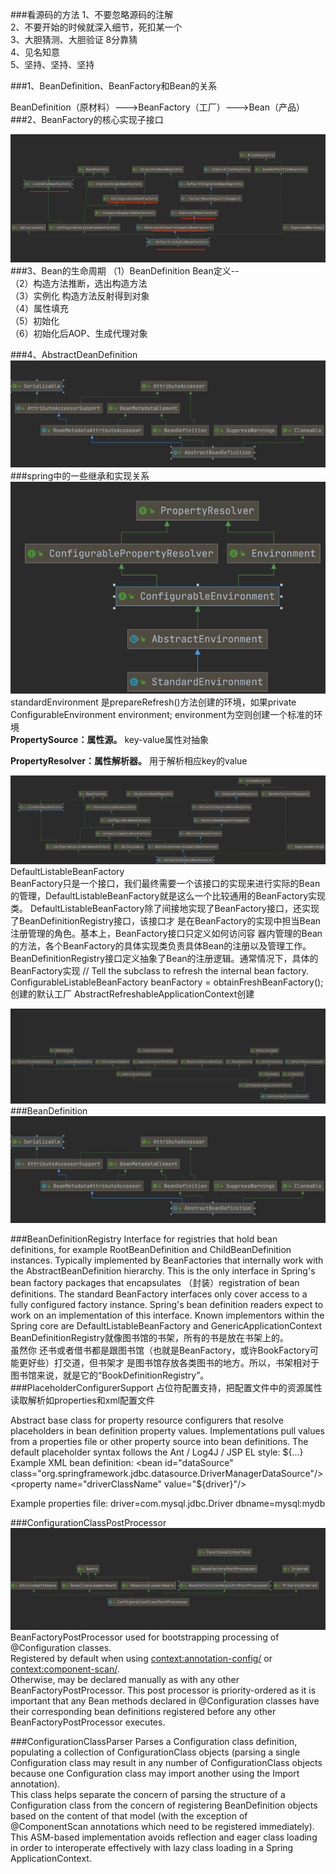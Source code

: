 
###看源码的方法
1、不要忽略源码的注解  
2、不要开始的时候就深入细节，死扣某一个  
3、大胆猜测、大胆验证 8分靠猜  
4、见名知意  
5、坚持、坚持、坚持



###1、BeanDefinition、BeanFactory和Bean的关系


BeanDefinition（原材料）--->BeanFactory（工厂）--->Bean（产品）
###2、BeanFactory的核心实现子接口

![img.png](img7.png)
###3、Bean的生命周期
（1）BeanDefinition Bean定义--  
（2）构造方法推断，选出构造方法   
（3）实例化 构造方法反射得到对象  
（4）属性填充  
（5）初始化  
（6）初始化后AOP、生成代理对象

###4、AbstractDeanDefinition
![img_2.png](img_8.png)
###spring中的一些继承和实现关系
![img.png](img.png)
standardEnvironment 是prepareRefresh()方法创建的环境，如果private ConfigurableEnvironment environment;
environment为空则创建一个标准的环境  
**PropertySource：属性源。**    key-value属性对抽象   


**PropertyResolver：属性解析器。** 用于解析相应key的value

![img_4.png](img_4.png)
DefaultListableBeanFactory  
BeanFactory只是一个接口，我们最终需要一个该接口的实现来进行实际的Bean的管理，DefaultListableBeanFactory就是这么一个比较通用的BeanFactory实现类。
DefaultListableBeanFactory除了间接地实现了BeanFactory接口，还实现了BeanDefinitionRegistry接口，该接口才
是在BeanFactory的实现中担当Bean注册管理的角色。基本上，BeanFactory接口只定义如何访问容
器内管理的Bean的方法，各个BeanFactory的具体实现类负责具体Bean的注册以及管理工作。
BeanDefinitionRegistry接口定义抽象了Bean的注册逻辑。通常情况下，具体的BeanFactory实现
// Tell the subclass to refresh the internal bean factory.
ConfigurableListableBeanFactory beanFactory = obtainFreshBeanFactory();
创建的默认工厂
AbstractRefreshableApplicationContext创建  



![img_3.png](img_3.png)
###BeanDefinition
![img_5.png](img_5.png)

###BeanDefinitionRegistry
Interface for registries that hold bean definitions, for example RootBeanDefinition and ChildBeanDefinition instances. Typically implemented by BeanFactories that internally work with the AbstractBeanDefinition hierarchy.
This is the only interface in Spring's bean factory packages that encapsulates （封装）registration of bean definitions. The standard BeanFactory interfaces only cover access to a fully configured factory instance.
Spring's bean definition readers expect to work on an implementation of this interface. Known implementors within the Spring core are DefaultListableBeanFactory and GenericApplicationContext
BeanDefinitionRegistry就像图书馆的书架，所有的书是放在书架上的。   
虽然你
还书或者借书都是跟图书馆（也就是BeanFactory，或许BookFactory可能更好些）打交道，但书架才
是图书馆存放各类图书的地方。所以，书架相对于图书馆来说，就是它的“BookDefinitionRegistry”。
###PlaceholderConfigurerSupport
占位符配置支持，把配置文件中的资源属性读取解析如properties和xml配置文件  

Abstract base class for property resource configurers that resolve placeholders in bean definition property values. Implementations pull values from a properties file or other property source into bean definitions.
The default placeholder syntax follows the Ant / Log4J / JSP EL style:
${...}
Example XML bean definition:
<bean id="dataSource" class="org.springframework.jdbc.datasource.DriverManagerDataSource"/>
<property name="driverClassName" value="${driver}"/>
<property name="url" value="jdbc:${dbname}"/>
</bean>

Example properties file:
driver=com.mysql.jdbc.Driver
dbname=mysql:mydb

###ConfigurationClassPostProcessor
![img_6.png](img_6.png)
BeanFactoryPostProcessor used for bootstrapping processing of @Configuration classes.  
Registered by default when using <context:annotation-config/> or <context:component-scan/>.   
Otherwise, may be declared manually as with any other BeanFactoryPostProcessor.
This post processor is priority-ordered as it is important that any Bean methods declared in @Configuration classes have their corresponding bean definitions registered before any other BeanFactoryPostProcessor executes.

###ConfigurationClassParser
Parses a Configuration class definition, populating a collection of ConfigurationClass objects (parsing a single Configuration class may result in any number of ConfigurationClass objects because one Configuration class may import another using the Import annotation).  
This class helps separate the concern of parsing the structure of a Configuration class from the concern of registering BeanDefinition objects based on the content of that model (with the exception of @ComponentScan annotations which need to be registered immediately).  
This ASM-based implementation avoids reflection and eager class loading in order to interoperate effectively with lazy class loading in a Spring ApplicationContext.
###